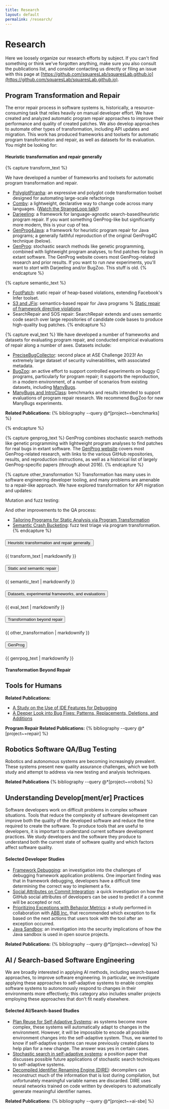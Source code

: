 ```yaml
---
title: Research
layout: default
permalink: /research/
---
```


# Research

Here we loosely organize our research efforts by subject. If you can't find
something or think we've forgotten anything, make sure you also consult the
publications list, and consider contacting us directly or filing an issue with
this page at
[https://github.com/squaresLab/squaresLab.github.io](https://github.com/squaresLab/squaresLab.github.io).

## Program Transformation and Repair

The error repair process in software systems is, historically, a
resource-consuming task that relies heavily on manual developer effort.  We have
created and analyzed automatic program repair approaches to improve
their performance and quality of created patches.  We also develop approaches to
automate other types of transformation, including API updates and migration. This work has produced
frameworks and toolsets for automatic program transformation and repair, as well
as datasets for its evaluation. You might be looking for:

#### Heuristic transformation and repair generally

{% capture transform_text %} 

We have developed a number of frameworks and toolsets for automatic program transformation
and repair. 

* [PolyglotPiranha](https://github.com/uber/piranha): an expressive and polyglot code transformation toolset designed for automating large-scale refactorings
* [Comby](https://comby.dev/): a lightweight, declarative way to change code
      across many languages. ([Watch the StrangeLoop
      talk!](https://www.youtube.com/watch?v=JMZLBB_BFNg))
* [Darjeeling](https://github.com/squaresLab/Darjeeling): a
        framework for language-agnostic search-based/heuristic program repair.
        If you want something GenProg-like but significantly more modern, this
        is your cup of tea.
* [GenProg4Java](https://github.com/squaresLab/genprog4java): 
      a framework for heuristic program repair for Java programs; a generally
      faithful reproduction of the original GenProg4C technique (below).
* [GenProg](https://squareslab.github.io/genprog-code): 
	    stochastic search methods like genetic programming, combined with
	    lightweight program analyses, to find patches for bugs in extant
	    software.  The GenProg website covers most GenProg-related
	    research and prior results. If you want to run _new_ experiments,
	    you'll want to _start_ with Darjeeling and/or BugZoo.  This stuff is old.
{% endcapture %}

{% capture semantic_text %}
* [FootPatch](https://github.com/squaresLab/footpatch): static
    repair of heap-based violations, extending Facebook's Infer toolset.
* [S3 and JFix](https://xuanbachle.github.io/semanticsrepair/): semantics-based
    repair for Java programs
% [Static repair of framework directive violations](/publications/#coker21framefix)
* SearchRepair and SOS repair: SearchRepair extends and uses semantic code search over large repositories of candidate code bases to produce high-quality bug patches.
{% endcapture %}


{% capture eval_text %}
We have developed a number of frameworks and datasets for evaluating program repair, and conducted empirical evaluations of repair along a number of axes. Datasets include:

* [PreciseBugCollector](https://github.com/SophieHYe/PreciseBugs): second place at ASE Challenge 2023! An extremely large dataset of security vulnerabilities, with associated metadata. 
* [BugZoo](https://github.com/squaresLab/BugZoo): an active
	    effort to support controlled experiments on buggy C programs,
	    particularly for program repair; it supports the reproduction, in a
	    modern environment, of a number of scenarios from existing datasets,
	    including [ManyBugs](https://repairbenchmarks.cs.umass.edu).
* [ManyBugs and IntroClass](http://repairbenchmarks.cs.umass.edu/): 
  benchmarks and results intended to support evaluations of
	    program repair research. We recommend BugZoo for new ManyBugs
  experiments.

**Related Publications:**
{% bibliography --query @*[project~=benchmarks] %}

{% endcapture %}

{% capture genprog_text %}
GenProg combines stochastic search methods like genetic programming with
lightweight program analyses to find patches for real bugs in extant
software. The [GenProg website](https://squareslab.github.io/genprog-code)
covers most GenProg-related research, with links to the various GitHub
repositories, results, and reproduction instructions, as well as a historical
list of largely GenProg-specific papers (through about 2016).
{% endcapture %}

{% capture other_transformation %}
Transformation has many uses in software engineering developer tooling, and many problems are amenable to a repair-like approach.  We have explored transformation for API migration and updates:


Mutation and fuzz testing:


And other improvements to the QA process:

* [Tailoring Programs for Static Analysis via Program Transformation](publications/#icse2020transform)
* [Semantic Crash Bucketing](https://github.com/squaresLab/SemanticCrashBucketing): fuzz test triage via program transformation.  
{% endcapture %}


<div id="accordion">
  <div class="card">
    <div class="card-header" id="headingTransform">
      <h5 class="mb-0">
        <button class="btn btn-link" data-toggle="collapse" data-target="#collapseTransform" aria-expanded="true" aria-controls="collapseTransform">
          Heuristic transformation and repair generally.
        </button>
      </h5>
    </div>

   <div id="collapseTransform" class="collapse" aria-labelledby="headingTransform" data-parent="#accordion">
      <div class="card-body">
{{ transform_text | markdownify }}
</div>
</div>

  <div class="card">
    <div class="card-header" id="headingSemantic">
      <h5 class="mb-0">
        <button class="btn btn-link" data-toggle="collapse"
    data-target="#collapseSemantic" aria-expanded="true" aria-controls="collapseSemantic">
Static and semantic repair
        </button>
      </h5>
    </div>

   <div id="collapseSemantic" class="collapse" aria-labelledby="headingSemantic" data-parent="#accordion">
      <div class="card-body">
{{ semantic_text | markdownify }}
</div>
</div>

  <div class="card">
    <div class="card-header" id="headingEval">
      <h5 class="mb-0">
        <button class="btn btn-link" data-toggle="collapse"
    data-target="#collapseEval" aria-expanded="true" aria-controls="collapseEval">
  Datasets, experimental frameworks, and evaluations
        </button>
      </h5>
    </div>

   <div id="collapseEval" class="collapse" aria-labelledby="headingEval" data-parent="#accordion">
      <div class="card-body">
{{ eval_text | markdownify }}
</div> </div>

  <div class="card">
    <div class="card-header" id="headingOtherTransform">
      <h5 class="mb-0">
        <button class="btn btn-link" data-toggle="collapse"
    data-target="#collapseOtherTransform" aria-expanded="true" aria-controls="collapseOtherTransform">
Transformation beyond repair
        </button>
      </h5>
    </div>

   <div id="collapseOtherTransform" class="collapse" aria-labelledby="headingOtherTransform" data-parent="#accordion">
      <div class="card-body">
{{ other_transformation | markdownify }}
</div> </div>

  <div class="card">
    <div class="card-header" id="headingGenProg">
      <h5 class="mb-0">
        <button class="btn btn-link" data-toggle="collapse"
    data-target="#collapseGenProg" aria-expanded="true" aria-controls="collapseGenProg">
  GenProg
        </button>
      </h5>
    </div>

   <div id="collapseGenProg" class="collapse" aria-labelledby="headingGenProg" data-parent="#accordion">
      <div class="card-body">
{{ genrpog_text | markdownify }}
  </div>
</div>



</div>
</div>
</div>
</div>



#### Transformation Beyond Repair 



## Tools for Humans
**Related Publications:**
- [A Study on the Use of IDE Features for Debugging](/publications/#AfzalMSRChallenge2018)
- [A Deeper Look into Bug Fixes: Patterns, Replacements, Deletions, and Additions](/publications/#SotoMSRChallenge2016)

**Program Repair Related Publications:**
{% bibliography --query @*[project~=repair] %}

## Robotics Software QA/Bug Testing
Robotics and autonomous systems are becoming increasingly prevalent. These
systems present new quality assurance challenges, which we both study and attempt to
address via new testing and analysis techniques.

**Related Publications**
{% bibliography --query @*[project~=robots] %}

## Understanding Develop[ment/er] Practices

Software developers work on difficult problems in complex software situations.
Tools that reduce the complexity of software development can improve both 
the quality of the developed software and reduce the time required to 
create the software.  To produce tools that are useful to developers, it is
important to understand current software development practices. We
study developers and the software they produce to understand both the current
state of software quality and which factors affect software quality.

#### Selected Developer Studies

* [Framework Debugging](https://squareslab.github.io/materials/CokerQualitative2019.pdf): an investigation into the challenges of debugging framework application problems. One important finding was that in framework debugging, developers have a difficult time determining the correct way to implement a fix.
* [Social Attributes on Commit Integration](https://squareslab.github.io/materials/AfzalMSRChallenge2018.pdf): a quick investigation on how the GitHub social attributes of developers can be used to predict if a commit will be accepted or not.
*  [Prioritizing Exceptions with Behavior Metrics](https://squareslab.github.io/materials/CokerBehavior2017.pdf): a study performed in collaboration with [ABB Inc.](https://new.abb.com) that recommended which exception to fix based on the next actions that users took with the tool after an exception occurred.
* [Java Sandbox](https://squareslab.github.io/materials/CokerEvaluating2015.pdf): an investigation into the security implications of how the Java sandbox is used in open source projects.
  
**Related Publications:**
{% bibliography --query @*[project~=develop] %}

## AI / Search-based Software Engineering

We are broadly interested in applying AI methods, including search-based
approaches, to improve software engineering. In particular, we
investigate applying these approaches to self-adaptive systems to enable complex
software systems to autonomously respond to changes in their environments more
effectively; this category also includes smaller projects employing
these approaches that don't fit neatly elsewhere.

#### Selected AI/Search-based Studies

* [Plan Reuse for Self-Adaptive Systems](https://squareslab.github.io/materials/KinneerManaging2018.pdf): as systems become more complex, these systems will automatically adapt to changes in the environment. However, it will be impossible to encode all possible environment changes into the self-adaptive system. Thus, we wanted to know if self-adaptive systems can reuse previously created plans to help plan for a new change. The answer was yes in certain cases.
* [Stochastic search in self-adaptive systems](https://squareslab.github.io/materials/CokerSASS2015.pdf): a position paper that discusses possible future applications of stochastic search techniques to self-adaptive systems.
* [Decompiled Identifier Renaming
  Engine (DIRE)](https://squareslab.github.io/materials/LacomisDIRE2019.pdf):
  decompilers can reconstruct much of the information that is lost during
  compilation, but unfortunately meaningful variable names are discarded. DIRE
  uses neural networks trained on code written by developers to automatically
  generate meaningful identifier names.

**Related Publications:**
{% bibliography --query @*[project~=ai-sbe] %}
